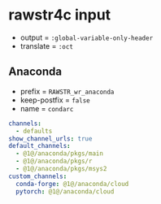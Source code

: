 <!-- -----------------------------------------------------------
 ! SPDX-License-Identifier: GPL-3.0-or-later
 ! -------------------------------------------------------------
 ! Config Type   : rawstr4c (Markdown)
 ! Config Authors: Aoran Zeng <ccmywish@qq.com>
 ! Contributors  :  Nil Null  <nil@null.org>
 ! Created On    : <2025-07-14>
 ! Last Modified : <2025-07-14>
 ! ---------------------------------------------------------- -->

# rawstr4c input

- output = `:global-variable-only-header`
- translate = `:oct`

## Anaconda

- prefix = `RAWSTR_wr_anaconda`
- keep-postfix = `false`
- name = `condarc`

```yaml
channels:
  - defaults
show_channel_urls: true
default_channels:
  - @1@/anaconda/pkgs/main
  - @1@/anaconda/pkgs/r
  - @1@/anaconda/pkgs/msys2
custom_channels:
  conda-forge: @1@/anaconda/cloud
  pytorch: @1@/anaconda/cloud
```
